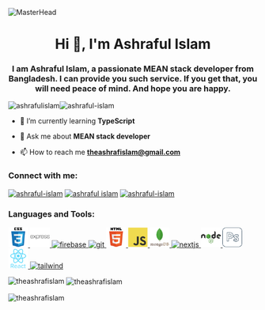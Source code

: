 ![MasterHead](https://i.ibb.co/F5crpxh/ashraful-islam.webp)
<h1 align="center">Hi 👋, I'm Ashraful Islam</h1>
<h3 align="center">I am Ashraful Islam, a passionate MEAN stack developer from Bangladesh. I can provide you such service. If you get that, you will need peace of mind. And hope you are happy.</h3>
<img align="right" alt="ashraful-islam" width="400" src="https://i.ibb.co/SmrFWr1/ashraful-islam.gif"/>

<p align="left"> <img src="https://komarev.com/ghpvc/?username=theashrafislam&label=Profile%20views&color=0e75b6&style=flat" alt="ashrafulislam" /> </p>

- 🌱 I’m currently learning **TypeScript**

- 💬 Ask me about **MEAN stack developer**

- 📫 How to reach me **theashrafislam@gmail.com**

<h3 align="left">Connect with me:</h3>
<p align="left">
<a href="https://linkedin.com/in/theashrafislam" target="blank"><img align="center" src="https://raw.githubusercontent.com/rahuldkjain/github-profile-readme-generator/master/src/images/icons/Social/linked-in-alt.svg" alt="ashraful-islam" height="30" width="40" /></a>
<a href="https://fb.com/theashrafislam" target="blank"><img align="center" src="https://raw.githubusercontent.com/rahuldkjain/github-profile-readme-generator/master/src/images/icons/Social/facebook.svg" alt="ashraful islam" height="30" width="40" /></a>
<a href="https://instagram.com/theashrafislam" target="blank"><img align="center" src="https://raw.githubusercontent.com/rahuldkjain/github-profile-readme-generator/master/src/images/icons/Social/instagram.svg" alt="ashraful-islam" height="30" width="40" /></a>
</p>

<h3 align="left">Languages and Tools:</h3>
<p align="left"> <a href="https://www.w3schools.com/css/" target="_blank" rel="noreferrer"> <img src="https://raw.githubusercontent.com/devicons/devicon/master/icons/css3/css3-original-wordmark.svg" alt="css3" width="40" height="40"/> </a> <a href="https://expressjs.com" target="_blank" rel="noreferrer"> <img src="https://raw.githubusercontent.com/devicons/devicon/master/icons/express/express-original-wordmark.svg" alt="express" width="40" height="40"/> </a> <a href="https://firebase.google.com/" target="_blank" rel="noreferrer"> <img src="https://www.vectorlogo.zone/logos/firebase/firebase-icon.svg" alt="firebase" width="40" height="40"/> </a> <a href="https://git-scm.com/" target="_blank" rel="noreferrer"> <img src="https://www.vectorlogo.zone/logos/git-scm/git-scm-icon.svg" alt="git" width="40" height="40"/> </a> <a href="https://www.w3.org/html/" target="_blank" rel="noreferrer"> <img src="https://raw.githubusercontent.com/devicons/devicon/master/icons/html5/html5-original-wordmark.svg" alt="html5" width="40" height="40"/> </a> <a href="https://developer.mozilla.org/en-US/docs/Web/JavaScript" target="_blank" rel="noreferrer"> <img src="https://raw.githubusercontent.com/devicons/devicon/master/icons/javascript/javascript-original.svg" alt="javascript" width="40" height="40"/> </a> <a href="https://www.mongodb.com/" target="_blank" rel="noreferrer"> <img src="https://raw.githubusercontent.com/devicons/devicon/master/icons/mongodb/mongodb-original-wordmark.svg" alt="mongodb" width="40" height="40"/> </a> <a href="https://nextjs.org/" target="_blank" rel="noreferrer"> <img src="https://cdn.worldvectorlogo.com/logos/nextjs-2.svg" alt="nextjs" width="40" height="40"/> </a> <a href="https://nodejs.org" target="_blank" rel="noreferrer"> <img src="https://raw.githubusercontent.com/devicons/devicon/master/icons/nodejs/nodejs-original-wordmark.svg" alt="nodejs" width="40" height="40"/> </a> <a href="https://www.photoshop.com/en" target="_blank" rel="noreferrer"> <img src="https://raw.githubusercontent.com/devicons/devicon/master/icons/photoshop/photoshop-line.svg" alt="photoshop" width="40" height="40"/> </a> <a href="https://reactjs.org/" target="_blank" rel="noreferrer"> <img src="https://raw.githubusercontent.com/devicons/devicon/master/icons/react/react-original-wordmark.svg" alt="react" width="40" height="40"/> </a> <a href="https://tailwindcss.com/" target="_blank" rel="noreferrer"> <img src="https://www.vectorlogo.zone/logos/tailwindcss/tailwindcss-icon.svg" alt="tailwind" width="40" height="40"/> </a> </p>

<p><img align="left" src="https://github-readme-stats.vercel.app/api/top-langs?username=theashrafislam&show_icons=true&locale=en&layout=compact" alt="theashrafislam" /></p>

<p>&nbsp;<img align="center" src="https://github-readme-stats.vercel.app/api?username=theashrafislam&show_icons=true&locale=en" alt="theashrafislam" /></p>

<p><img align="center" src="https://github-readme-streak-stats.herokuapp.com/?user=theashrafislam&" alt="theashrafislam" /></p>
